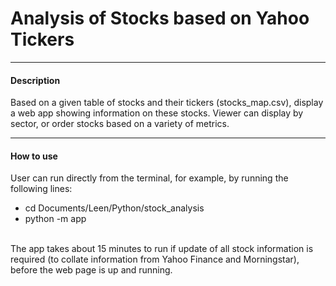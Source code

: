 <html>
<h1> Analysis of Stocks based on Yahoo Tickers </h1>
<hr>

<h4> Description </h4>
Based on a given table of stocks and their tickers (stocks_map.csv), display a web app showing information on these stocks. Viewer can display by sector, or order stocks based on a variety of metrics.
<hr>

<h4> How to use </h4>
User can run directly from the terminal, for example, by running the following lines:

- cd Documents/Leen/Python/stock_analysis
- python -m app

<br>
The app takes about 15 minutes to run if update of all stock information is required (to collate information from Yahoo Finance and Morningstar), before the web page is up and running.

</html>